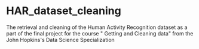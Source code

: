 # HAR_dataset_cleaning
The retrieval and cleaning of the Human Activity Recognition dataset as a part of the final project for the course " Getting and Cleaning data" from the John Hopkins's Data Science Specialization
